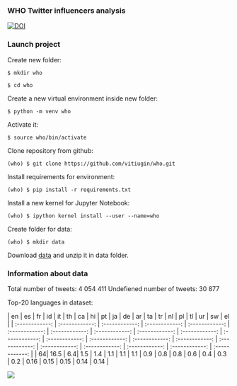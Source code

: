 ### WHO Twitter influencers analysis

[![DOI](https://zenodo.org/badge/DOI/10.5281/zenodo.3798212.svg)](https://doi.org/10.5281/zenodo.3798212)

### Launch project

Create new folder:

`$ mkdir who`

`$ cd who`

Create a new virtual environment inside new folder:

`$ python -m venv who`

Activate it:

`$ source who/bin/activate`

Clone repository from github:

`(who) $ git clone https://github.com/vitiugin/who.git`

Install requirements for environment:

`(who) $ pip install -r requirements.txt`

Install a new kernel for Jupyter Notebook:

`(who) $ ipython kernel install --user --name=who`

Create folder for data:

`(who) $ mkdir data`

Download [data](https://doi.org/10.5281/zenodo.3798212 "data") and unzip it in data folder.

###  Information about data

Total number of tweets: 4 054 411
Undefiened number of tweets: 30 877

Top-20 languages in dataset:

| en | es | fr  | id  |  it  | th   | ca   | hi   |  pt  | ja   | de   | ar   | ta   | tr   | nl   | pl   | tl   |  ur  | sw   |  el  |
| :------------: | :------------: | :------------: | :------------: | :------------: | :------------: | :------------: | :------------: | :------------: | :------------: | :------------: | :------------: | :------------: | :------------: | :------------: | :------------: | :------------: | :------------: | :------------: | :------------: | :------------: |
| 64| 16.5  |  6.4| 1.5  | 1.4 |  1.1 | 1.1  | 1.1  | 0.9  | 0.8  | 0.8  |  0.6 |  0.4 |  0.3 | 0.2  | 0.16  | 0.15  | 0.15  | 0.14  | 0.14  |

![](https://github.com/vitiugin/who/blob/master/src/lang_dist.png)
